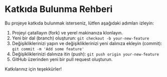 # Katkıda Bulunma Rehberi

Bu projeye katkıda bulunmak isterseniz, lütfen aşağıdaki adımları izleyin:

1. Projeyi çatallayın (fork) ve yerel makinanıza klonlayın.
2. Yeni bir dal (branch) oluşturun: `git checkout -b your-new-feature`
3. Değişikliklerinizi yapın ve değişikliklerinizi yeni dalınıza ekleyin (commit): `git commit -m 'Add some feature'`
4. Değişikliklerinizi dalınıza itin (push): `git push origin your-new-feature`
5. GitHub üzerinden yeni bir pull request oluşturun.

Katkılarınız için teşekkürler!
